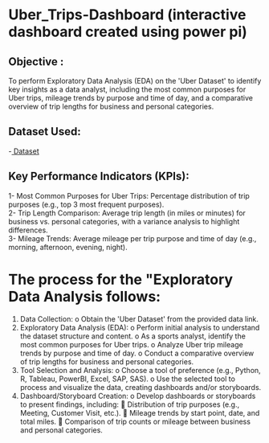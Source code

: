 # Uber_Trips-Dashboard (interactive dashboard created using power pi)
## Objective :
To perform Exploratory Data Analysis (EDA) on the 'Uber Dataset' to identify key insights as a data analyst, including the most common purposes for Uber trips, mileage trends by purpose and time of day, and a comparative overview of trip lengths for business and personal categories.
## Dataset Used: 
-<a href="https://drive.google.com/file/d/13GBQha8okB5o68q0-ZiOGd_T9RQwebKk/view?usp=sharing "> Dataset </a>

## Key Performance Indicators (KPIs): 
1-	Most Common Purposes for Uber Trips: Percentage distribution of trip purposes (e.g., top 3 most frequent purposes).                                                                                                                                                                             
2-	Trip Length Comparison: Average trip length (in miles or minutes) for business vs. personal categories, with a variance analysis to highlight differences.                                      
3-	Mileage Trends: Average mileage per trip purpose and time of day (e.g., morning, afternoon, evening, night).                                    
 # The process for the "Exploratory Data Analysis follows:
1.	Data Collection: 
o	Obtain the 'Uber Dataset' from the provided data link.
2.	Exploratory Data Analysis (EDA): 
o	Perform initial analysis to understand the dataset structure and content.
o	As a sports analyst, identify the most common purposes for Uber trips.
o	Analyze Uber trip mileage trends by purpose and time of day.
o	Conduct a comparative overview of trip lengths for business and personal categories.
3.	Tool Selection and Analysis: 
o	Choose a tool of preference (e.g., Python, R, Tableau, PowerBI, Excel, SAP, SAS).
o	Use the selected tool to process and visualize the data, creating dashboards and/or storyboards.
4.	Dashboard/Storyboard Creation: 
o	Develop dashboards or storyboards to present findings, including: 
	Distribution of trip purposes (e.g., Meeting, Customer Visit, etc.).
	Mileage trends by start point, date, and total miles.
	Comparison of trip counts or mileage between business and personal categories.
 

